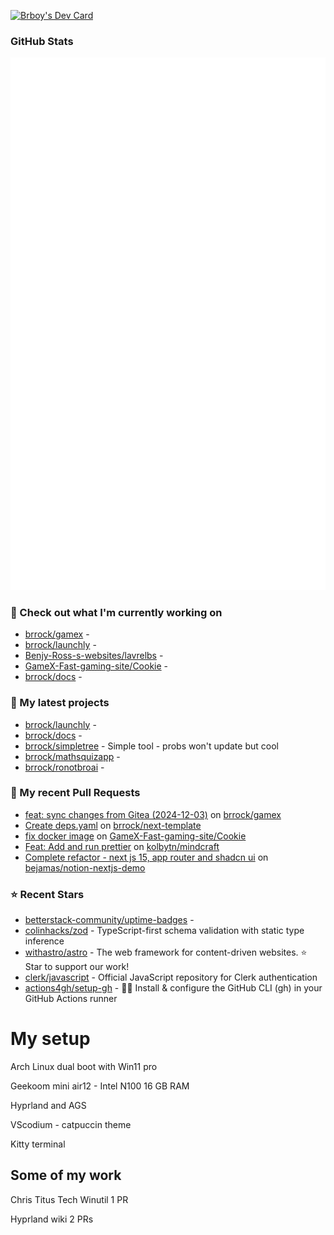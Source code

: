 <a href="https://app.daily.dev/brboy"><img src="https://api.daily.dev/devcards/v2/4Od30842NXiIC3it6dfHG.png?r=60c&type=default" width="356" alt="Brboy's Dev Card"/></a>
### GitHub Stats

<p align="left"><img src="https://raw.githubusercontent.com/brrock/brrock/main/github-metrics.svg" /></p>

### 👷 Check out what I'm currently working on

- [brrock/gamex](https://github.com/brrock/gamex) - 
- [brrock/launchly](https://github.com/brrock/launchly) - 
- [Benjy-Ross-s-websites/lavrelbs](https://github.com/Benjy-Ross-s-websites/lavrelbs) - 
- [GameX-Fast-gaming-site/Cookie](https://github.com/GameX-Fast-gaming-site/Cookie) - 
- [brrock/docs](https://github.com/brrock/docs) - 
### 🌱 My latest projects

- [brrock/launchly](https://github.com/brrock/launchly) - 
- [brrock/docs](https://github.com/brrock/docs) - 
- [brrock/simpletree](https://github.com/brrock/simpletree) - Simple tool - probs won&#39;t update but cool
- [brrock/mathsquizapp](https://github.com/brrock/mathsquizapp) - 
- [brrock/ronotbroai](https://github.com/brrock/ronotbroai) - 
### 🔨 My recent Pull Requests

- [feat: sync changes from Gitea (2024-12-03)](https://github.com/brrock/gamex/pull/91) on [brrock/gamex](https://github.com/brrock/gamex)
- [Create deps.yaml](https://github.com/brrock/next-template/pull/1) on [brrock/next-template](https://github.com/brrock/next-template)
- [fix docker image](https://github.com/GameX-Fast-gaming-site/Cookie/pull/1) on [GameX-Fast-gaming-site/Cookie](https://github.com/GameX-Fast-gaming-site/Cookie)
- [Feat: Add and run  prettier](https://github.com/kolbytn/mindcraft/pull/332) on [kolbytn/mindcraft](https://github.com/kolbytn/mindcraft)
- [Complete refactor - next js 15, app router and shadcn ui](https://github.com/bejamas/notion-nextjs-demo/pull/1) on [bejamas/notion-nextjs-demo](https://github.com/bejamas/notion-nextjs-demo)
### ⭐ Recent Stars

- [betterstack-community/uptime-badges](https://github.com/betterstack-community/uptime-badges) - 
- [colinhacks/zod](https://github.com/colinhacks/zod) - TypeScript-first schema validation with static type inference
- [withastro/astro](https://github.com/withastro/astro) - The web framework for content-driven websites. ⭐️ Star to support our work!
- [clerk/javascript](https://github.com/clerk/javascript) - Official JavaScript repository for Clerk authentication
- [actions4gh/setup-gh](https://github.com/actions4gh/setup-gh) - 👨‍💻 Install &amp; configure the GitHub CLI (gh) in your GitHub Actions runner
# My setup

Arch Linux dual boot with Win11 pro

Geekoom mini air12 - Intel N100 16 GB RAM

Hyprland and AGS 

VScodium - catpuccin theme

Kitty terminal

## Some of my work

Chris Titus Tech Winutil 1 PR

Hyprland wiki 2 PRs

